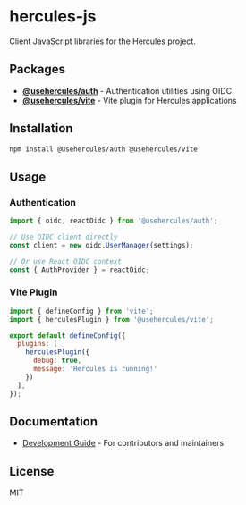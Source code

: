 # hercules-js

Client JavaScript libraries for the Hercules project.

## Packages

- **[@usehercules/auth](./packages/auth)** - Authentication utilities using OIDC
- **[@usehercules/vite](./packages/vite)** - Vite plugin for Hercules applications

## Installation

```bash
npm install @usehercules/auth @usehercules/vite
```

## Usage

### Authentication

```javascript
import { oidc, reactOidc } from '@usehercules/auth';

// Use OIDC client directly
const client = new oidc.UserManager(settings);

// Or use React OIDC context
const { AuthProvider } = reactOidc;
```

### Vite Plugin

```javascript
import { defineConfig } from 'vite';
import { herculesPlugin } from '@usehercules/vite';

export default defineConfig({
  plugins: [
    herculesPlugin({
      debug: true,
      message: 'Hercules is running!'
    })
  ],
});
```

## Documentation

- [Development Guide](./docs/DEVELOPMENT.md) - For contributors and maintainers

## License

MIT
